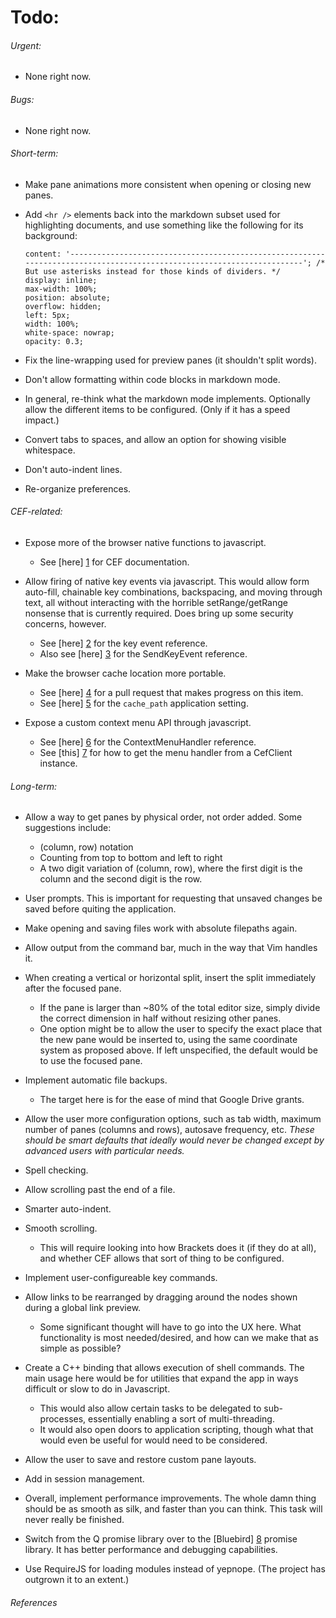 # Todo:

###### Urgent:
 - None right now.
    
###### Bugs:
 - None right now.

###### Short-term:
 - Make pane animations more consistent when opening or closing new panes.
 
 - Add `<hr />` elements back into the markdown subset used for highlighting 
   documents, and use something like the following for its background:

   ```
   content: '-----------------------------------------------------------------------------------------------------------------------'; /* But use asterisks instead for those kinds of dividers. */
   display: inline;
   max-width: 100%;
   position: absolute;
   overflow: hidden;
   left: 5px;
   width: 100%;
   white-space: nowrap;
   opacity: 0.3;
   ```
 - Fix the line-wrapping used for preview panes (it shouldn't split words).
 
 - Don't allow formatting within code blocks in markdown mode.
 
 - In general, re-think what the markdown mode implements. Optionally allow 
   the different items to be configured. (Only if it has a speed impact.)
 
 - Convert tabs to spaces, and allow an option for showing visible 
   whitespace.
 
 - Don't auto-indent lines.
 
 - Re-organize preferences.
 
###### CEF-related:
 - Expose more of the browser native functions to javascript.
 	- See [here] [1] for CEF documentation.
    
 - Allow firing of native key events via javascript. This would allow form 
   auto-fill, chainable key combinations, backspacing, and moving through 
   text, all without interacting with the horrible setRange/getRange 
   nonsense that is currently required. Does bring up some security 
   concerns, however.
 	- See [here] [2] for the key event reference.
    - Also see [here] [3] for the SendKeyEvent reference.
    
 - Make the browser cache location more portable.
 	- See [here] [4] for a pull request that makes progress on this item.
    - See [here] [5] for the `cache_path` application setting.
    
 - Expose a custom context menu API through javascript.
 	- See [here] [6] for the ContextMenuHandler reference.
    - See [this] [7] for how to get the menu handler from a CefClient 
      instance.
 
###### Long-term:
 - Allow a way to get panes by physical order, not order added. Some 
   suggestions include:
 	- (column, row) notation
    - Counting from top to bottom and left to right
    - A two digit variation of (column, row), where the first digit is the 
      column and the second digit is the row. 
      
 - User prompts. This is important for requesting that unsaved changes be 
   saved before quiting the application.
   
 - Make opening and saving files work with absolute filepaths again.
 
 - Allow output from the command bar, much in the way that Vim handles it.
 
 - When creating a vertical or horizontal split, insert the split 
   immediately after the focused pane.
 	- If the pane is larger than ~80% of the total editor size, simply 
      divide the correct dimension in half without resizing other panes.
 	- One option might be to allow the user to specify the exact place that 
      the new pane would be inserted to, using the same coordinate system as 
      proposed above. If left unspecified, the default would be to use the 
      focused pane.
    
 - Implement automatic file backups.
 	- The target here is for the ease of mind that Google Drive grants.

 - Allow the user more configuration options, such as tab width, maximum 
   number of panes (columns and rows), autosave frequency, etc. *These 
   should be smart defaults that ideally would never be changed except by 
   advanced users with particular needs.*
 
 - Spell checking.
 
 - Allow scrolling past the end of a file.
 
 - Smarter auto-indent.
 
 - Smooth scrolling.
 	- This will require looking into how Brackets does it (if they do at 
      all), and whether CEF allows that sort of thing to be configured.
     
 - Implement user-configureable key commands.
 
 - Allow links to be rearranged by dragging around the nodes shown during a 
   global link preview.
 	- Some significant thought will have to go into the UX here. What 
      functionality is most needed/desired, and how can we make that as 
      simple as possible?
     
 - Create a C++ binding that allows execution of shell commands. The main 
   usage here would be for utilities that expand the app in ways difficult 
   or slow to do in Javascript.
 	- This would also allow certain tasks to be delegated to sub-processes, 
      essentially enabling a sort of multi-threading.
 	- It would also open doors to application scripting, though what that 
      would even be useful for would need to be considered.

 - Allow the user to save and restore custom pane layouts.
 
 - Add in session management.
 
 - Overall, implement performance improvements. The whole damn thing should 
   be as smooth as silk, and faster than you can think. This task will never 
   really be finished.
 
 - Switch from the Q promise library over to the [Bluebird] [8] promise 
   library. It has better performance and debugging capabilities.
   
 - Use RequireJS for loading modules instead of yepnope. (The project has 
   outgrown it to an extent.)
     
###### References
[1]: http://magpcss.org/ceforum/apidocs3/ "CEF C++ documentation"

[2]: http://magpcss.org/ceforum/apidocs3/projects/%28default%29/_cef_key_event_t.html

[3]: http://magpcss.org/ceforum/apidocs3/projects/%28default%29/CefBrowserHost.html#SendKeyEvent "SendKeyEvent - Reference"

[4]: https://github.com/adobe/brackets-shell/pull/333 "Brackets pull request"

[5]: http://magpcss.org/ceforum/apidocs3/projects/%28default%29/_cef_settings_t.html#cache_path "Cache path application setting - Reference"

[6]: http://magpcss.org/ceforum/apidocs3/projects/%28default%29/CefContextMenuHandler.html "ContextMenuHandler - Reference"

[7]: http://magpcss.org/ceforum/apidocs3/projects/%28default%29/CefClient.html#GetContextMenuHandler%28%29 "GetContextMenuHandler - Reference"

[8]: https://github.com/petkaantonov/bluebird "Bluebird - GitHub repository"